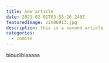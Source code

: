 ```yaml
---
title: new article
date: 2021-02-01T03:53:26.240Z
featuredImage: vin06913.jpg
description: this is a second article
categories:
  - comite
---
```

bloudiblaaaaa